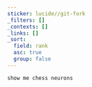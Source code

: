 ```yaml
---
sticker: lucide//git-fork
_filters: []
_contexts: []
_links: []
_sort:
  field: rank
  asc: true
  group: false
---
```

```smart-connections
show me chess neurons
```
